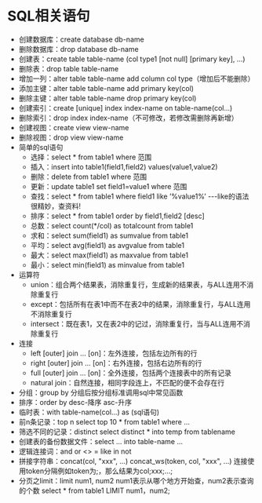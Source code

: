 # SQL相关语句
- 创建数据库：create database db-name
- 删除数据库：drop database db-name
- 创建表：create table table-name (col type1 [not null] [primary key], ...)
- 删除表：drop table table-name
- 增加一列：alter table table-name add column col type（增加后不能删除）
- 添加主键：alter table table-name add primary key(col)
- 删除主键：alter table table-name drop primary key(col)
- 创建索引：create [unique] index index-name on table-name(col...)
- 删除索引：drop index index-name（不可修改，若修改需删除再新增）
- 创建视图：create view view-name
- 删除视图：drop view view-name
- 简单的sql语句
    - 选择：select * from table1 where 范围
    - 插入：insert into table1(field1,field2) values(value1,value2)
    - 删除：delete from table1 where 范围
    - 更新：update table1 set field1=value1 where 范围
    - 查找：select * from table1 where field1 like ’%value1%’ ---like的语法很精妙，查资料!
    - 排序：select * from table1 order by field1,field2 [desc]
    - 总数：select count(*/col) as totalcount from table1
    - 求和：select sum(field1) as sumvalue from table1
    - 平均：select avg(field1) as avgvalue from table1
    - 最大：select max(field1) as maxvalue from table1
    - 最小：select min(field1) as minvalue from table1
- 运算符
    - union：组合两个结果表，消除重复行，生成新的结果表，与ALL连用不消除重复行
    - except：包括所有在表1中而不在表2中的结果，消除重复行，与ALL连用不消除重复行
    - intersect：既在表1，又在表2中的记过，消除重复行，当与ALL连用不消除重复行
- 连接
    - left [outer] join ... [on]：左外连接，包括左边所有的行
    - right [outer] join ... [on]：右外连接，包括右边所有的行
    - full [outer] join ... [on]：全外连接，包括两个连接表中的所有记录
    - natural join：自然连接，相同字段连上，不匹配的便不会存在行
- 分组：group by 分组后按分组标准调用sql中常见函数
- 排序：order by desc-降序 asc-升序
- 临时表：with table-name(col...) as (sql语句)
- 前n条记录：top n    select top 10 * from table1 where ...
- 筛选不同的记录：distinct    select distinct * into temp from tablename
- 创建表的备份数据文件：select ... into table-name ... 
- 逻辑连接词：and or <> = like in not
- 拼接字符串：concat(col, "xxx", ...) concat_ws(token, col, "xxx", ...) 连接使用token分隔例如token为;，那么结果为col;xxx;...;
- 分页之limit：limit num1, num2    num1表示从哪个地方开始查，num2表示查询的个数    select * from table1 LIMIT num1，num2;
